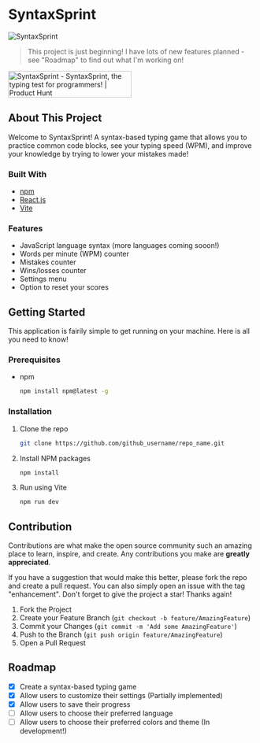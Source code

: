 # SyntaxSprint
![SyntaxSprint](https://i.ibb.co/d4VWLPnm/ezgif-6a3cead9d82d74-ezgif-com-video-to-gif-converter.gif)

> This project is just beginning! I have lots of new features planned - see "Roadmap" to find out what I'm working on!

<a href="https://www.producthunt.com/posts/syntaxsprint?embed=true&utm_source=badge-featured&utm_medium=badge&utm_souce=badge-syntaxsprint" target="_blank"><img src="https://api.producthunt.com/widgets/embed-image/v1/featured.svg?post_id=745484&theme=light" alt="SyntaxSprint - SyntaxSprint&#0044;&#0032;the&#0032;typing&#0032;test&#0032;for&#0032;programmers&#0033; | Product Hunt" style="width: 250px; height: 54px;" width="250" height="54" /></a>

## About This Project
Welcome to SyntaxSprint! A syntax-based typing game that allows you to practice common code blocks, see your typing speed (WPM), and improve your knowledge by trying to lower your mistakes made!

### Built With
* [npm](https://www.npmjs.com/)
* [React.js](https://react.dev/)
* [Vite](https://vite.dev/)

### Features
* JavaScript language syntax (more languages coming sooon!)
* Words per minute (WPM) counter
* Mistakes counter
* Wins/losses counter
* Settings menu
* Option to reset your scores

## Getting Started
This application is fairily simple to get running on your machine. Here is all you need to know!

### Prerequisites
* npm
  ```sh
  npm install npm@latest -g
  ```
  
### Installation
1. Clone the repo
   ```sh
   git clone https://github.com/github_username/repo_name.git
   ```
2. Install NPM packages
   ```sh
   npm install
   ```
3. Run using Vite
   ```sh
   npm run dev
   ```

## Contribution
Contributions are what make the open source community such an amazing place to learn, inspire, and create. Any contributions you make are **greatly appreciated**.

If you have a suggestion that would make this better, please fork the repo and create a pull request. You can also simply open an issue with the tag "enhancement".
Don't forget to give the project a star! Thanks again!

1. Fork the Project
2. Create your Feature Branch (`git checkout -b feature/AmazingFeature`)
3. Commit your Changes (`git commit -m 'Add some AmazingFeature'`)
4. Push to the Branch (`git push origin feature/AmazingFeature`)
5. Open a Pull Request

## Roadmap

- [x] Create a syntax-based typing game
- [x] Allow users to customize their settings (Partially implemented)
- [x] Allow users to save their progress
- [ ] Allow users to choose their preferred language
- [ ] Allow users to choose their preferred colors and theme (In development!)
